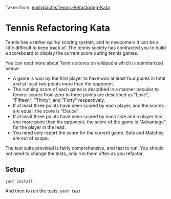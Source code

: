 Taken from: [emilybache/Tennis-Refactoring-Kata](https://github.com/emilybache/Tennis-Refactoring-Kata)

# Tennis Refactoring Kata

Tennis has a rather quirky scoring system, and to newcomers it can be a little difficult to keep track of. The tennis society has contracted you to build a scoreboard to display the current score during tennis games.

You can read more about Tennis scores on wikipedia which is summarized below:

- A game is won by the first player to have won at least four points in total and at least two points more than the opponent.
- The running score of each game is described in a manner peculiar to tennis: scores from zero to three points are described as "Love", "Fifteen", "Thirty", and "Forty" respectively.
- If at least three points have been scored by each player, and the scores are equal, the score is "Deuce".
- If at least three points have been scored by each side and a player has one more point than his opponent, the score of the game is "Advantage" for the player in the lead.
- You need only report the score for the current game. Sets and Matches are out of scope.

The test suite provided is fairly comprehensive, and fast to run. You should not need to change the tests, only run them often as you refactor.

## Setup
`yarn install`

And then to run the tests:
`yarn test`
